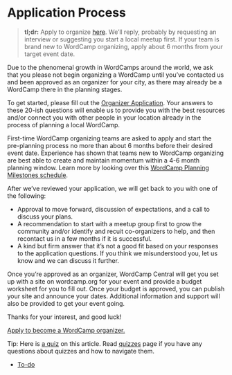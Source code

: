 # Application Process

> **tl;dr:** Apply to organize [here](https://make.wordpress.org/community/handbook/wordcamp-organizer-handbook/become-an-organizer/organizer-application/ "Organizer Application"). We’ll reply, probably by requesting an interview or suggesting you start a local meetup first. If your team is brand new to WordCamp organizing, apply about 6 months from your target event date.

Due to the phenomenal growth in WordCamps around the world, we ask that you please not begin organizing a WordCamp until you’ve contacted us and been approved as an organizer for your city, as there may already be a WordCamp there in the planning stages.

To get started, please fill out the [Organizer Application](https://make.wordpress.org/community/handbook/wordcamp-organizer-handbook/become-an-organizer/organizer-application/ "Organizer Application"). Your answers to these 20-ish questions will enable us to provide you with the best resources and/or connect you with other people in your location already in the process of planning a local WordCamp.

First-time WordCamp organizing teams are asked to apply and start the pre-planning process no more than about 6 months before their desired event date. Experience has shown that teams new to WordCamp organizing are best able to create and maintain momentum within a 4-6 month planning window. Learn more by looking over this [WordCamp Planning Milestones schedule](https://docs.google.com/spreadsheets/d/1780h9E5srRKGVAP0ppYhUARqY6ln787M1mcEiIQw8i0/edit#gid=0).

After we’ve reviewed your application, we will get back to you with one of the following:

*   Approval to move forward, discussion of expectations, and a call to discuss your plans.
*   A recommendation to start with a meetup group first to grow the community and/or identify and recuit co-organizers to help, and then recontact us in a few months if it is successful.
*   A kind but firm answer that it’s not a good fit based on your responses to the application questions. If you think we misunderstood you, let us know and we can discuss it further.

Once you’re approved as an organizer, WordCamp Central will get you set up with a site on wordcamp.org for your event and provide a budget worksheet for you to fill out. Once your budget is approved, you can publish your site and announce your dates. Additional information and support will also be provided to get your event going.

Thanks for your interest, and good luck!

[Apply to become a WordCamp organizer.](https://make.wordpress.org/community/handbook/wordcamp-organizer-handbook/become-an-organizer/organizer-application/ "Organizer Application")

Tip: Here is [a quiz](https://community-self-training.mystagingwebsite.com/quiz/application-process-2/) on this article. Read [quizzes](https://make.wordpress.org/community/handbook/wordcamp-organizer/quizzes/) page if you have any questions about quizzes and how to navigate them.

*   [To-do](# "To-do")